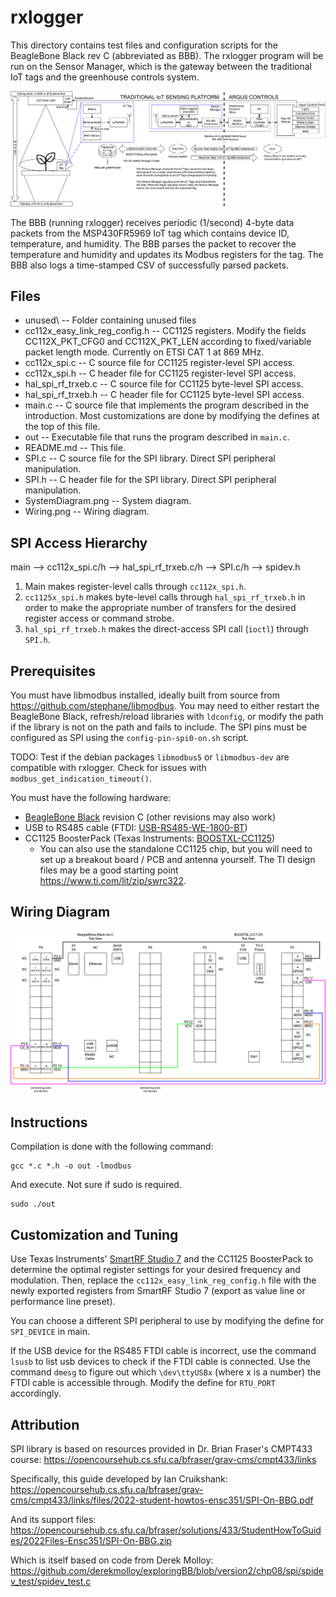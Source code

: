 # rxlogger

This directory contains test files and configuration scripts for the BeagleBone Black rev C (abbreviated as BBB). The rxlogger program will be run on the Sensor Manager, which is the gateway between the traditional IoT tags and the greenhouse controls system.

![SystemDiagram](SystemDiagram.png)

The BBB (running rxlogger) receives periodic (1/second) 4-byte data packets from the MSP430FR5969 IoT tag which contains device ID, temperature, and humidity. The BBB parses the packet to recover the temperature and humidity and updates its Modbus registers for the tag. The BBB also logs a time-stamped CSV of successfully parsed packets.

## Files
- unused\ -- Folder containing unused files
- cc112x_easy_link_reg_config.h -- CC1125 registers. Modify the fields CC112X_PKT_CFG0 and CC112X_PKT_LEN according to fixed/variable packet length mode. Currently on ETSI CAT 1 at 869 MHz.
- cc112x_spi.c -- C source file for CC1125 register-level SPI access.
- cc112x_spi.h -- C header file for CC1125 register-level SPI access.
- hal_spi_rf_trxeb.c -- C source file for CC1125 byte-level SPI access.
- hal_spi_rf_trxeb.h -- C header file for CC1125 byte-level SPI access.
- main.c -- C source file that implements the program described in the introduction. Most customizations are done by modifying the defines at the top of this file.
- out -- Executable file that runs the program described in `main.c`.
- README.md -- This file.
- SPI.c -- C source file for the SPI library. Direct SPI peripheral manipulation.
- SPI.h -- C header file for the SPI library. Direct SPI peripheral manipulation.
- SystemDiagram.png -- System diagram.
- Wiring.png -- Wiring diagram.

## SPI Access Hierarchy
main --> cc112x_spi.c/h --> hal_spi_rf_trxeb.c/h --> SPI.c/h --> spidev.h
1. Main makes register-level calls through `cc112x_spi.h`.
2. `cc1125x_spi.h` makes byte-level calls through `hal_spi_rf_trxeb.h` in order to make the appropriate number of transfers for the desired register access or command strobe.
3. `hal_spi_rf_trxeb.h` makes the direct-access SPI call (`ioctl`) through `SPI.h`.

## Prerequisites
You must have libmodbus installed, ideally built from source from https://github.com/stephane/libmodbus. You may need to either restart the BeagleBone Black, refresh/reload libraries with `ldconfig`, or modify the path if the library is not on the path and fails to include. The SPI pins must be configured as SPI using the `config-pin-spi0-on.sh` script.

TODO: Test if the debian packages `libmodbus5` or `libmodbus-dev` are compatible with rxlogger. Check for issues with `modbus_get_indication_timeout()`.

You must have the following hardware:
- [BeagleBone Black](https://www.beagleboard.org/boards/beaglebone-black) revision C (other revisions may also work)
- USB to RS485 cable (FTDI: [USB-RS485-WE-1800-BT](https://ftdichip.com/products/usb-rs485-we-1800-bt/))
- CC1125 BoosterPack (Texas Instruments: [BOOSTXL-CC1125](https://www.ti.com/tool/BOOSTXL-CC1125))
    - You can also use the standalone CC1125 chip, but you will need to set up a breakout board / PCB and antenna yourself. The TI design files may be a good starting point https://www.ti.com/lit/zip/swrc322.

## Wiring Diagram
![Wiring](Wiring.png)

## Instructions
Compilation is done with the following command:
```
gcc *.c *.h -o out -lmodbus
```
And execute. Not sure if sudo is required.
```
sudo ./out
```

## Customization and Tuning
Use Texas Instruments' [SmartRF Studio 7](https://www.ti.com/tool/download/SMARTRF-STUDIO-7) and the CC1125 BoosterPack to determine the optimal register settings for your desired frequency and modulation. Then, replace the `cc112x_easy_link_reg_config.h` file with the newly exported registers from SmartRF Studio 7 (export as value line or performance line preset).

You can choose a different SPI peripheral to use by modifying the define for `SPI_DEVICE` in main.

If the USB device for the RS485 FTDI cable is incorrect, use the command `lsusb` to list usb devices to check if the FTDI cable is connected. Use the command `dmesg` to figure out which `\dev\ttyUSBx` (where x is a number) the FTDI cable is accessible through. Modify the define for `RTU_PORT` accordingly.

## Attribution
SPI library is based on resources provided in Dr. Brian Fraser's CMPT433 course: https://opencoursehub.cs.sfu.ca/bfraser/grav-cms/cmpt433/links

Specifically, this guide developed by Ian Cruikshank: https://opencoursehub.cs.sfu.ca/bfraser/grav-cms/cmpt433/links/files/2022-student-howtos-ensc351/SPI-On-BBG.pdf

And its support files: https://opencoursehub.cs.sfu.ca/bfraser/solutions/433/StudentHowToGuides/2022Files-Ensc351/SPI-On-BBG.zip

Which is itself based on code from Derek Molloy: https://github.com/derekmolloy/exploringBB/blob/version2/chp08/spi/spidev_test/spidev_test.c
